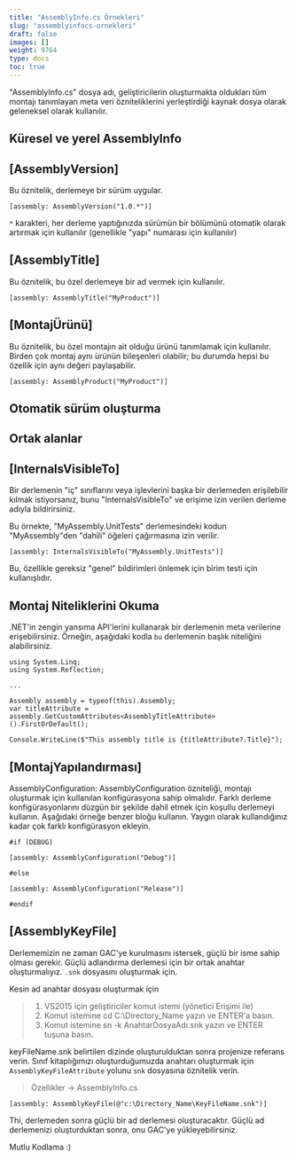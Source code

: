 ```yaml
---
title: "AssemblyInfo.cs Örnekleri"
slug: "assemblyinfocs-ornekleri"
draft: false
images: []
weight: 9764
type: docs
toc: true
---
```


"AssemblyInfo.cs" dosya adı, geliştiricilerin oluşturmakta oldukları tüm montajı tanımlayan meta veri özniteliklerini yerleştirdiği kaynak dosya olarak geleneksel olarak kullanılır.

## Küresel ve yerel AssemblyInfo


## [AssemblyVersion]
Bu öznitelik, derlemeye bir sürüm uygular.

    [assembly: AssemblyVersion("1.0.*")]

`*` karakteri, her derleme yaptığınızda sürümün bir bölümünü otomatik olarak artırmak için kullanılır (genellikle "yapı" numarası için kullanılır)

## [AssemblyTitle]
Bu öznitelik, bu özel derlemeye bir ad vermek için kullanılır.

    [assembly: AssemblyTitle("MyProduct")]



## [MontajÜrünü]
Bu öznitelik, bu özel montajın ait olduğu ürünü tanımlamak için kullanılır. Birden çok montaj aynı ürünün bileşenleri olabilir; bu durumda hepsi bu özellik için aynı değeri paylaşabilir.

    [assembly: AssemblyProduct("MyProduct")]


## Otomatik sürüm oluşturma


## Ortak alanlar


## [InternalsVisibleTo]
Bir derlemenin "iç" sınıflarını veya işlevlerini başka bir derlemeden erişilebilir kılmak istiyorsanız, bunu "InternalsVisibleTo" ve erişime izin verilen derleme adıyla bildirirsiniz.


Bu örnekte, "MyAssembly.UnitTests" derlemesindeki kodun "MyAssembly"den "dahili" öğeleri çağırmasına izin verilir.

    [assembly: InternalsVisibleTo("MyAssembly.UnitTests")]

Bu, özellikle gereksiz "genel" bildirimleri önlemek için birim testi için kullanışlıdır.

## Montaj Niteliklerini Okuma
.NET'in zengin yansıma API'lerini kullanarak bir derlemenin meta verilerine erişebilirsiniz. Örneğin, aşağıdaki kodla ``bu`` derlemenin başlık niteliğini alabilirsiniz.

    using System.Linq;
    using System.Reflection;
    
    ...
    
    Assembly assembly = typeof(this).Assembly;
    var titleAttribute = assembly.GetCustomAttributes<AssemblyTitleAttribute>().FirstOrDefault();
    
    Console.WriteLine($"This assembly title is {titleAttribute?.Title}");


## [MontajYapılandırması]
AssemblyConfiguration: AssemblyConfiguration özniteliği, montajı oluşturmak için kullanılan konfigürasyona sahip olmalıdır.
Farklı derleme konfigürasyonlarını düzgün bir şekilde dahil etmek için koşullu derlemeyi kullanın.
Aşağıdaki örneğe benzer bloğu kullanın. Yaygın olarak kullandığınız kadar çok farklı konfigürasyon ekleyin.


    #if (DEBUG)
    
    [assembly: AssemblyConfiguration("Debug")]

    #else

    [assembly: AssemblyConfiguration("Release")]
    
    #endif


## [AssemblyKeyFile]
Derlememizin ne zaman GAC'ye kurulmasını istersek, güçlü bir isme sahip olması gerekir. Güçlü adlandırma derlemesi için bir ortak anahtar oluşturmalıyız.
`.snk` dosyasını oluşturmak için.

Kesin ad anahtar dosyası oluşturmak için

> 1. VS2015 için geliştiriciler komut istemi (yönetici Erişimi ile)
> 2. Komut istemine cd C:\Directory_Name yazın ve ENTER'a basın.
> 3. Komut istemine sn -k AnahtarDosyaAdı.snk yazın ve ENTER tuşuna basın.

keyFileName.snk belirtilen dizinde oluşturulduktan sonra projenize referans verin. Sınıf kitaplığımızı oluşturduğumuzda anahtarı oluşturmak için `AssemblyKeyFileAttribute` yolunu `snk` dosyasına öznitelik verin.
    
> Özellikler -> AssemblyInfo.cs
    
    [assembly: AssemblyKeyFile(@"c:\Directory_Name\KeyFileName.snk")]

Thi, derlemeden sonra güçlü bir ad derlemesi oluşturacaktır. Güçlü ad derlemenizi oluşturduktan sonra, onu GAC'ye yükleyebilirsiniz.

Mutlu Kodlama :)

